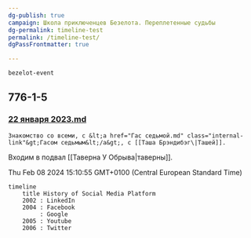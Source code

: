 ```yaml
---
dg-publish: true
campaign: Школа приключенцев Безелота. Переплетенные судьбы
dg-permalink: timeline-test
permalink: /timeline-test/
dgPassFrontmatter: true

---
```



```timeline
bezelot-event
```
<!--TIMELINE BEGIN tags='bezelot-event'--><div class="timeline"><div class="timeline-container timeline-left"><h2>776-1-5</h2><div class="timeline-event-list" style="display: block"><div class="timeline-card"><article><h3><a class="internal-link" href="/22 января 2023.md">22 января 2023.md</a></h3></article><p> 
	Знакомство со всеми, с &lt;a href="Гас седьмой.md" class="internal-link"&gt;Гасом седьмым&lt;/a&gt;, с [[Таша Брэндибэг\|Ташей]].
Входим в подвал [[Таверна У Обрыва\|таверны]].
</p></div></div></div></div><div class="timeline-rendered">Thu Feb 08 2024 15:10:55 GMT+0100 (Central European Standard Time)</div><!--TIMELINE END-->

```mermaid
timeline
    title History of Social Media Platform
    2002 : LinkedIn
    2004 : Facebook
         : Google
    2005 : Youtube
    2006 : Twitter
```